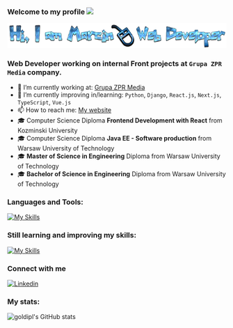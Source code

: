 ### Welcome to my profile <img src="https://media.giphy.com/media/hvRJCLFzcasrR4ia7z/giphy.gif" width="25px"></a>
![Header](./hero-img.png)

### Web Developer working on internal Front projects at ```Grupa ZPR Media``` company.

- 🔭 I’m currently working at: [Grupa ZPR Media](https://www.grupazpr.pl/)
- 🌱 I’m currently improving in/learning: `Python`, `Django`, `React.js`, `Next.js`, `TypeScript`, `Vue.js`
- 📫 How to reach me: [My website](https://goldipl.github.io/vuejs-tailwindcss-portfolio/)
- 🎓 Computer Science Diploma **Frontend Development with React** from Kozminski University
- 🎓 Computer Science Diploma **Java EE - Software production** from Warsaw University of Technology
- 🎓 **Master of Science in Engineering** Diploma from Warsaw University of Technology
- 🎓 **Bachelor of Science in Engineering** Diploma from Warsaw University of Technology

### Languages and Tools:
[![My Skills](https://skillicons.dev/icons?i=html,css,sass,tailwind,materialui,styledcomponents,bootstrap,js,jquery,ts,react,java,git,jest,nodejs,webpack,vite,vscode,eclipse,idea,figma,xd,ps,netlify,heroku,github,gitlab&perline=10)](https://skillicons.dev)

### Still learning and improving my skills:
[![My Skills](https://skillicons.dev/icons?i=ts,react,nodejs,jest,php,vue,next,python,django&perline=10)](https://skillicons.dev)

### Connect with me

[![Linkedin](https://img.shields.io/badge/linkedin-blue?style=for-the-badge&logo=linkedin)](https://www.linkedin.com/in/marcin-godlewski-153897139/)

### My stats:
![goldipl's GitHub stats](https://github-readme-stats.vercel.app/api?username=goldipl&show_icons=true&theme=dracula)
